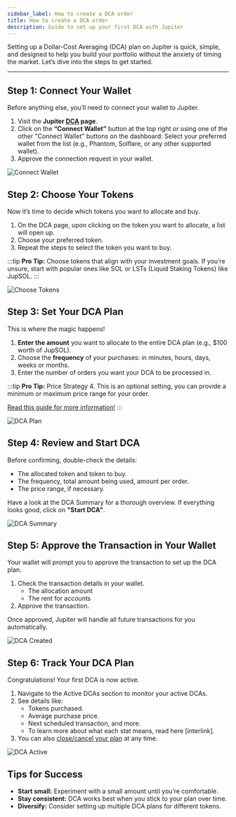 ```yaml
---
sidebar_label: How to create a DCA order
title: How to create a DCA order
description: Guide to set up your first DCA with Jupiter
---
```


<head>
    <title>DCA Guide: Set Up</title>
    <meta name="twitter:card" content="summary" />
</head>

Setting up a Dollar-Cost Averaging (DCA) plan on Jupiter is quick, simple, and designed to help you build your portfolio without the anxiety of timing the market. Let’s dive into the steps to get started.

---

## Step 1: Connect Your Wallet

Before anything else, you’ll need to connect your wallet to Jupiter.

1. Visit the **Jupiter [DCA](https://jup.ag/dca/) page**.
2. Click on the **“Connect Wallet”** button at the top right or using one of the other "Connect Wallet" buttons on the dashboard: Select your preferred wallet from the list (e.g., Phantom, Solflare, or any other supported wallet).
3. Approve the connection request in your wallet.

![Connect Wallet](./img/dca-100-1.png)

## Step 2: Choose Your Tokens

Now it’s time to decide which tokens you want to allocate and buy.

1. On the DCA page, upon clicking on the token you want to allocate, a list will open up.
2. Choose your preferred token.
3. Repeat the steps to select the token you want to buy.

:::tip **Pro Tip:**
Choose tokens that align with your investment goals. If you’re unsure, start with popular ones like SOL or LSTs (Liquid Staking Tokens) like JupSOL.
:::

![Choose Tokens](./img/dca-100-2.png)

## Step 3: Set Your DCA Plan

This is where the magic happens!

1. **Enter the amount** you want to allocate to the entire DCA plan (e.g., $100 worth of JupSOL).
2. Choose the **frequency** of your purchases: in minutes, hours, days, weeks or months.
3. Enter the number of orders you want your DCA to be processed in.

:::tip **Pro Tip:** Price Strategy
4. This is an optional setting, you can provide a minimum or maximum price range for your order.

[Read this guide for more information!](./102-how-to-use-dca-price-strategy.md)
:::

![DCA Plan](./img/dca-100-3.png)

## Step 4: Review and Start DCA

Before confirming, double-check the details:

- The allocated token and token to buy.
- The frequency, total amount being used, amount per order.
- The price range, if necessary.

Have a look at the DCA Summary for a thorough overview. If everything looks good, click on **"Start DCA"**.

![DCA Summary](./img/dca-100-4.png)

## Step 5: Approve the Transaction in Your Wallet

Your wallet will prompt you to approve the transaction to set up the DCA plan.

1. Check the transaction details in your wallet.
    - The allocation amount
    - The rent for accounts
2. Approve the transaction.

Once approved, Jupiter will handle all future transactions for you automatically.

![DCA Created](./img/dca-100-5.png)

## Step 6: Track Your DCA Plan

Congratulations! Your first DCA is now active.

1. Navigate to the Active DCAs section to monitor your active DCAs.
2. See details like:
    - Tokens purchased.
    - Average purchase price.
    - Next scheduled transaction, and more.
    - To learn more about what each stat means, read here [interlink].
3. You can also [close/cancel your plan](./101-how-to-manage-dca.md) at any time.

![DCA Active](./img/dca-100-6.png)

## Tips for Success

- **Start small:** Experiment with a small amount until you’re comfortable.
- **Stay consistent:** DCA works best when you stick to your plan over time.
- **Diversify:** Consider setting up multiple DCA plans for different tokens.